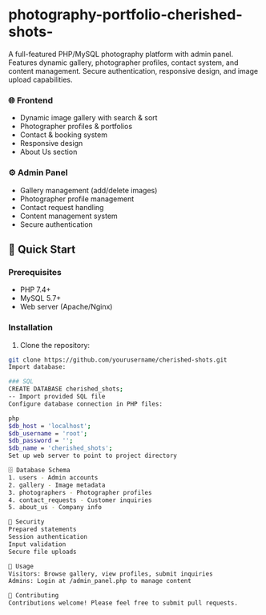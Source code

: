 # photography-portfolio-cherished-shots-
A full-featured PHP/MySQL photography platform with admin panel. Features dynamic gallery, photographer profiles, contact system, and content management. Secure authentication, responsive design, and image upload capabilities.

### 🌐 Frontend
- Dynamic image gallery with search & sort
- Photographer profiles & portfolios  
- Contact & booking system
- Responsive design
- About Us section

### ⚙️ Admin Panel
- Gallery management (add/delete images)
- Photographer profile management
- Contact request handling
- Content management system
- Secure authentication

## 🚀 Quick Start

### Prerequisites
- PHP 7.4+
- MySQL 5.7+
- Web server (Apache/Nginx)

### Installation
1. Clone the repository:
```bash
git clone https://github.com/yourusername/cherished-shots.git
Import database:

### SQL
CREATE DATABASE cherished_shots;
-- Import provided SQL file
Configure database connection in PHP files:

php
$db_host = 'localhost';
$db_username = 'root'; 
$db_password = '';
$db_name = 'cherished_shots';
Set up web server to point to project directory

🗄️ Database Schema
1. users - Admin accounts
2. gallery - Image metadata
3. photographers - Photographer profiles
4. contact_requests - Customer inquiries
5. about_us - Company info

🔐 Security
Prepared statements
Session authentication
Input validation
Secure file uploads

👥 Usage
Visitors: Browse gallery, view profiles, submit inquiries
Admins: Login at /admin_panel.php to manage content

🤝 Contributing
Contributions welcome! Please feel free to submit pull requests.
